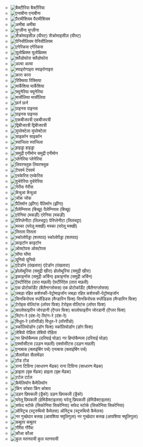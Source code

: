 <ul class="incremental" data-grid="6">

- ![बैक्टीरिया](Assets/SCI_IX/Notes/Fig_7.1_a.png) बैक्टीरिया
- ![एनाबीना](Assets/SCI_IX/Notes/Fig_7.1_b.svg) एनाबीना
- ![पैरामीशियम](Assets/SCI_IX/Notes/Fig_7.2_a.svg) पैरामीशियम
- ![अमीबा](Assets/SCI_IX/Notes/Fig_7.2_b.svg) अमीबा
- ![युग्लीना](Assets/SCI_IX/Notes/Fig_7.2_c.svg) युग्लीना
- ![सैक्रोमाइसीज़ (यीस्ट)](Assets/SCI_IX/Notes/Fig_7.3_a.png) सैक्रोमाइसीज़ (यीस्ट)
- ![पेनिसीलियम](Assets/SCI_IX/Notes/Fig_7.3_b.png) पेनिसीलियम
- ![एगेरिकस](Assets/SCI_IX/Notes/Fig_7.3_c.png) एगेरिकस
- ![यूलोथ्रिक्स](Assets/SCI_IX/Notes/Fig_7.5_a.png) यूलोथ्रिक्स
- ![क्लैडोफोरा](Assets/SCI_IX/Notes/Fig_7.5_b.png) क्लैडोफोरा
- ![अल्वा](Assets/SCI_IX/Notes/Fig_7.5_c.png) अल्वा
- ![स्पाइरोगाइरा](Assets/SCI_IX/Notes/Fig_7.5_d.svg) स्पाइरोगाइरा
- ![कारा](Assets/SCI_IX/Notes/Fig_7.5_e.png) कारा
- ![रिक्सिया](Assets/SCI_IX/Notes/Fig_7.6_a.png) रिक्सिया
- ![मार्केंशिया](Assets/SCI_IX/Notes/Fig_7.6_b.png) मार्केंशिया
- ![फ्यूनेरिया](Assets/SCI_IX/Notes/Fig_7.6_c.png) फ्यूनेरिया
- ![मार्सीलिया](Assets/SCI_IX/Notes/Fig_7.7_a.svg) मार्सीलिया
- ![फ़र्न](Assets/SCI_IX/Notes/Fig_7.7_b.png) फ़र्न
- ![पाइनस](Assets/SCI_IX/Notes/Fig_7.8_a.png) पाइनस
- ![पाइनस](Assets/SCI_IX/Notes/Fig_7.8_b.png) पाइनस
- ![एकबीजपत्री](Assets/SCI_IX/Notes/Fig_7.9.png) एकबीजपत्री
- ![द्विबीजपत्री](Assets/SCI_IX/Notes/Fig_7.10.png) द्विबीजपत्री
- ![युप्लेक्टेला](Assets/SCI_IX/Notes/Fig_7.12_a.png) युप्लेक्टेला
- ![साइकॉन](Assets/SCI_IX/Notes/Fig_7.12_b.png) साइकॉन
- ![स्पांजिला](Assets/SCI_IX/Notes/Fig_7.12_c.png) स्पांजिला
- ![हाइड्रा](Assets/SCI_IX/Notes/Fig_7.13_a.svg) हाइड्रा
- ![समुद्री एनीमोन](Assets/SCI_IX/Notes/Fig_7.13_b.svg) समुद्री एनीमोन
- ![प्लेनेरिया](Assets/SCI_IX/Notes/Fig_7.14_a.svg) प्लेनेरिया
- ![लिवरफ्लूक](Assets/SCI_IX/Notes/Fig_7.14_b.svg) लिवरफ्लूक
- ![टेपवर्म](Assets/SCI_IX/Notes/Fig_7.14_c.svg) टेपवर्म
- ![एस्केरिस](Assets/SCI_IX/Notes/Fig_7.15_a.svg) एस्केरिस
- ![वुचेरेरिया](Assets/SCI_IX/Notes/Fig_7.15_b.png) वुचेरेरिया
- ![नेरीस](Assets/SCI_IX/Notes/Fig_7.16_a.svg) नेरीस
- ![केंचुआ](Assets/SCI_IX/Notes/Fig_7.16_b.svg) केंचुआ
- ![जोंक](Assets/SCI_IX/Notes/Fig_7.16_c.png) जोंक
- ![पैलिमॉन (झींगा)](Assets/SCI_IX/Notes/Fig_7.17_a.png) पैलिमॉन (झींगा)
- ![पैलेम्नियस (बिच्छू)](Assets/SCI_IX/Notes/Fig_7.17_b.png) पैलेम्नियस (बिच्छू)
- ![एरेनिया (मकड़ी)](Assets/SCI_IX/Notes/Fig_7.17_c.png) एरेनिया (मकड़ी)
- ![पेरिप्लेनीटा (तिलचट्टा)](Assets/SCI_IX/Notes/Fig_7.17_d.png) पेरिप्लेनीटा (तिलचट्टा)
- ![मस्का (घरेलू मक्खी)](Assets/SCI_IX/Notes/Fig_7.17_e.png) मस्का (घरेलू मक्खी)
- ![तितला](Assets/SCI_IX/Notes/Fig_7.17_f.png) तितला
- ![स्कोलोपेंड्रा (शतपाद)](Assets/SCI_IX/Notes/Fig_7.17_g.png) स्कोलोपेंड्रा (शतपाद)
- ![काइटॉन](Assets/SCI_IX/Notes/Fig_7.18_a.png) काइटॉन
- ![ऑक्टोपस](Assets/SCI_IX/Notes/Fig_7.18_b.png) ऑक्टोपस
- ![घोंघा](Assets/SCI_IX/Notes/Fig_7.18_c.png) घोंघा
- ![यूनियो](Assets/SCI_IX/Notes/Fig_7.18_d.png) यूनियो
- ![एंटेडॉन (पंखतारा)](Assets/SCI_IX/Notes/Fig_7.19_a.png) एंटेडॉन (पंखतारा)
- ![होलोथूरिया (समुद्री खीरा)](Assets/SCI_IX/Notes/Fig_7.19_b.png) होलोथूरिया (समुद्री खीरा)
- ![इकाइनॉस (समुद्री अर्चिन)](Assets/SCI_IX/Notes/Fig_7.19_c.png) इकाइनॉस (समुद्री अर्चिन)
- ![ऐस्टीरिऐस (तारा मछली)](Assets/SCI_IX/Notes/Fig_7.19_d.png) ऐस्टीरिऐस (तारा मछली)
- ![एक प्रोटोकॉर्डेट (बैलैनाग्लोसस)](Assets/SCI_IX/Notes/Fig_7.20.svg) एक प्रोटोकॉर्डेट (बैलैनाग्लोसस)
- ![जबड़ा रहित कशेरुकी-पेट्रोमाइजॉन](Assets/SCI_IX/Notes/Fig_7.21.png) जबड़ा रहित कशेरुकी-पेट्रोमाइजॉन
- ![सिनकिरोपस स्प्लेंडिडस (मैन्डारिन फिश)](Assets/SCI_IX/Notes/Fig_7.22_a.png) सिनकिरोपस स्प्लेंडिडस (मैन्डारिन फिश)
- ![टेरोइस वोलिटंस (लॉयर फिश)](Assets/SCI_IX/Notes/Fig_7.22_b.png) टेरोइस वोलिटंस (लॉयर फिश)
- ![कालोफाइरीन जोरडानी (ऐंग्लर फिश)](Assets/SCI_IX/Notes/Fig_7.22_c.png) कालोफाइरीन जोरडानी (ऐंग्लर फिश)
- ![स्टिंग-रे (दंश-रे)](Assets/SCI_IX/Notes/Fig_7.22_d.png) स्टिंग-रे (दंश-रे)
- ![विधुत-रे (तॉरपीडो)](Assets/SCI_IX/Notes/Fig_7.22_e.svg) विधुत-रे (तॉरपीडो)
- ![स्कॉलियोडॉन (डॉग फिश)](Assets/SCI_IX/Notes/Fig_7.22_f.svg) स्कॉलियोडॉन (डॉग फिश)
- ![लेबियो रोहिता](Assets/SCI_IX/Notes/Fig_7.22_g.svg) लेबियो रोहिता
- ![नर हिप्पोकैम्पस (दरियाई घोड़ा)](Assets/SCI_IX/Notes/Fig_7.22_h.svg) नर हिप्पोकैम्पस (दरियाई घोड़ा)
- ![एक्सोसीटस (उड़न मछली)](Assets/SCI_IX/Notes/Fig_7.22_i.svg) एक्सोसीटस (उड़न मछली)
- ![एनाबास (क्लाइंबिंग पर्च)](Assets/SCI_IX/Notes/Fig_7.22_j.png) एनाबास (क्लाइंबिंग पर्च)
- ![सैलामेंडर](Assets/SCI_IX/Notes/Fig_7.23_a.png) सैलामेंडर
- ![टोड](Assets/SCI_IX/Notes/Fig_7.23_b.png) टोड
- ![राना टिग्रिना (साधारण मेंढक)](Assets/SCI_IX/Notes/Fig_7.23_c.png) राना टिग्रिना (साधारण मेंढक)
- ![हाइला (वृक्ष मेंढक)](Assets/SCI_IX/Notes/Fig_7.23_d.png) हाइला (वृक्ष मेंढक)
- ![टर्टल](Assets/SCI_IX/Notes/Fig_7.24_a.png) टर्टल
- ![कैमेलियॉन](Assets/SCI_IX/Notes/Fig_7.24_b.png) कैमेलियॉन
- ![किंग कोबरा](Assets/SCI_IX/Notes/Fig_7.24_c.png) किंग कोबरा
- ![उड़न छिपकली (ड्रैको)](Assets/SCI_IX/Notes/Fig_7.24_d.png) उड़न छिपकली (ड्रैको)
- ![घरेलू छिपकली (हेमिडैक्टाइलस)](Assets/SCI_IX/Notes/Fig_7.24_e.png) घरेलू छिपकली (हेमिडैक्टाइलस)
- ![सफेद स्टोर्क (सिकोनिया सिकोनिया)](Assets/SCI_IX/Notes/Fig_7.25_a.png) सफेद स्टोर्क (सिकोनिया सिकोनिया)
- ![ऑस्ट्रिच (स्ट्ररुथियो कैमेलस)](Assets/SCI_IX/Notes/Fig_7.25_b.png) ऑस्ट्रिच (स्ट्ररुथियो कैमेलस)
- ![नर गुच्छेदार बत्तख (आयशिया फ्युलिगुला)](Assets/SCI_IX/Notes/Fig_7.25_c.png) नर गुच्छेदार बत्तख (आयशिया फ्युलिगुला)
- ![कबूतर](Assets/SCI_IX/Notes/Fig_7.25_d.png) कबूतर
- ![गौरैंवा](Assets/SCI_IX/Notes/Fig_7.25_e.png) गौरैंवा
- ![कौआ](Assets/SCI_IX/Notes/Fig_7.25_f.png) कौआ
- ![कुल स्तनपायी](Assets/SCI_IX/Notes/Fig_7.26.png) कुल स्तनपायी


